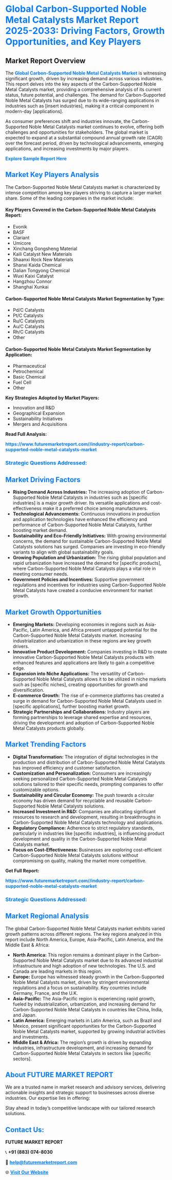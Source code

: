 <h1 style="color: #007BFF;">Global Carbon-Supported Noble Metal Catalysts Market Report 2025-2033: Driving Factors, Growth Opportunities, and Key Players</h1>

<section id="overview">
<h2>Market Report Overview</h2>
<p>The <a href="https://www.futuremarketreport.com//industry-report/carbon-supported-noble-metal-catalysts-market" style="color: #007BFF; text-decoration: none;"><strong>Global Carbon-Supported Noble Metal Catalysts Market</strong></a> is witnessing significant growth, driven by increasing demand across various industries. This report delves into the key aspects of the Carbon-Supported Noble Metal Catalysts market, providing a comprehensive analysis of its current status, future potential, and challenges. The demand for Carbon-Supported Noble Metal Catalysts has surged due to its wide-ranging applications in industries such as [insert industries], making it a critical component in modern-day [applications].</p>
<p>As consumer preferences shift and industries innovate, the Carbon-Supported Noble Metal Catalysts market continues to evolve, offering both challenges and opportunities for stakeholders. The global market is expected to expand at a substantial compound annual growth rate (CAGR) over the forecast period, driven by technological advancements, emerging applications, and increasing investments by major players.</p>
</section>

<section id="overview">
<p><a href="https://www.futuremarketreport.com//request-sample/reportId=45545" style="color: #007BFF; text-decoration: none;"><strong>Explore Sample Report Here</strong></a></p>
</section>

<section id="key-players">
<h2 style="color: #007BFF;">Market Key Players Analysis</h2>
<p>The Carbon-Supported Noble Metal Catalysts market is characterized by intense competition among key players striving to capture a larger market share. Some of the leading companies in the market include:</p>
<h4>Key Players Covered in the Carbon-Supported Noble Metal Catalysts Report:</h4>
<ul><li>Evonik</li><li>BASF</li><li>Clariant</li><li>Umicore</li><li>Xinchang Gongsheng Material</li><li>Kaili Catalyst New Materials</li><li>Shaanxi Rock New Materials</li><li>Shanxi Kaida Chemical</li><li>Dalian Tongyong Chemical</li><li>Wuxi Kaixi Catalyst</li><li>Hangzhou Connor</li><li>Shanghai Xunkai</li></ul>
<h4>Carbon-Supported Noble Metal Catalysts Market Segmentation by Type:</h4>
<ul><li>Pd/C Catalysts</li><li>Pt/C Catalysts</li><li>Ru/C Catalysts</li><li>Au/C Catalysts</li><li>Rh/C Catalysts</li><li>Other</li></ul>

<h4>Carbon-Supported Noble Metal Catalysts Market Segmentation by Application:</h4>
<ul><li>Pharmaceutical</li><li>Petrochemical</li><li>Basic Chemical</li><li>Fuel Cell</li><li>Other</li></ul>
<p><strong>Key Strategies Adopted by Market Players:</strong></p>
<ul>
<li>Innovation and R&D</li>
<li>Geographical Expansion</li>
<li>Sustainability Initiatives</li>
<li>Mergers and Acquisitions</li>
</ul>
</section>

<section>
<p><strong>Read Full Analysis: </strong></p><a href="https://www.futuremarketreport.com//industry-report/carbon-supported-noble-metal-catalysts-market" style="color: #007BFF; text-decoration: none;"><strong>https://www.futuremarketreport.com//industry-report/carbon-supported-noble-metal-catalysts-market</strong></a>
<h3 style="color: #007BFF;">Strategic Questions Addressed:</h3>
</section>

<section id="driving-factors">
<h2 style="color: #007BFF;">Market Driving Factors</h2>
<ul>
<li><strong>Rising Demand Across Industries:</strong> The increasing adoption of Carbon-Supported Noble Metal Catalysts in industries such as [specific industries] is a major growth driver. Its versatile applications and cost-effectiveness make it a preferred choice among manufacturers.</li>
<li><strong>Technological Advancements:</strong> Continuous innovations in production and application technologies have enhanced the efficiency and performance of Carbon-Supported Noble Metal Catalysts, further boosting market demand.</li>
<li><strong>Sustainability and Eco-Friendly Initiatives:</strong> With growing environmental concerns, the demand for sustainable Carbon-Supported Noble Metal Catalysts solutions has surged. Companies are investing in eco-friendly variants to align with global sustainability goals.</li>
<li><strong>Growing Population and Urbanization:</strong> The rising global population and rapid urbanization have increased the demand for [specific products], where Carbon-Supported Noble Metal Catalysts plays a vital role in meeting consumer needs.</li>
<li><strong>Government Policies and Incentives:</strong> Supportive government regulations and incentives for industries using Carbon-Supported Noble Metal Catalysts have created a conducive environment for market growth.</li>
</ul>
</section>

<section id="growth-opportunities">
<h2 style="color: #007BFF;">Market Growth Opportunities</h2>
<ul>
<li><strong>Emerging Markets:</strong> Developing economies in regions such as Asia-Pacific, Latin America, and Africa present untapped potential for the Carbon-Supported Noble Metal Catalysts market. Increasing industrialization and urbanization in these regions are key growth drivers.</li>
<li><strong>Innovative Product Development:</strong> Companies investing in R&D to create innovative Carbon-Supported Noble Metal Catalysts products with enhanced features and applications are likely to gain a competitive edge.</li>
<li><strong>Expansion into Niche Applications:</strong> The versatility of Carbon-Supported Noble Metal Catalysts allows it to be utilized in niche markets such as [specific niches], creating opportunities for growth and diversification.</li>
<li><strong>E-commerce Growth:</strong> The rise of e-commerce platforms has created a surge in demand for Carbon-Supported Noble Metal Catalysts used in [specific applications], further boosting market growth.</li>
<li><strong>Strategic Partnerships and Collaborations:</strong> Industry players are forming partnerships to leverage shared expertise and resources, driving the development and adoption of Carbon-Supported Noble Metal Catalysts products globally.</li>
</ul>
</section>

<section id="trending-factors">
<h2 style="color: #007BFF;">Market Trending Factors</h2>
<ul>
<li><strong>Digital Transformation:</strong> The integration of digital technologies in the production and distribution of Carbon-Supported Noble Metal Catalysts has improved efficiency and customer satisfaction.</li>
<li><strong>Customization and Personalization:</strong> Consumers are increasingly seeking personalized Carbon-Supported Noble Metal Catalysts solutions tailored to their specific needs, prompting companies to offer customizable options.</li>
<li><strong>Sustainability and Circular Economy:</strong> The push towards a circular economy has driven demand for recyclable and reusable Carbon-Supported Noble Metal Catalysts solutions.</li>
<li><strong>Increased Investment in R&D:</strong> Companies are allocating significant resources to research and development, resulting in breakthroughs in Carbon-Supported Noble Metal Catalysts technology and applications.</li>
<li><strong>Regulatory Compliance:</strong> Adherence to strict regulatory standards, particularly in industries like [specific industries], is influencing product development and quality in the Carbon-Supported Noble Metal Catalysts market.</li>
<li><strong>Focus on Cost-Effectiveness:</strong> Businesses are exploring cost-efficient Carbon-Supported Noble Metal Catalysts solutions without compromising on quality, making the market more competitive.</li>
</ul>
</section>

<section>
<p><strong>Get Full Report: </strong></p><a href="https://www.futuremarketreport.com//industry-report/carbon-supported-noble-metal-catalysts-market" style="color: #007BFF; text-decoration: none;"><strong>https://www.futuremarketreport.com//industry-report/carbon-supported-noble-metal-catalysts-market</strong></a>
<h3 style="color: #007BFF;">Strategic Questions Addressed:</h3>
</section>


<section id="regional-analysis">
<h2 style="color: #007BFF;">Market Regional Analysis</h2>
<p>The global Carbon-Supported Noble Metal Catalysts market exhibits varied growth patterns across different regions. The key regions analyzed in this report include North America, Europe, Asia-Pacific, Latin America, and the Middle East & Africa:</p>
<ul>
<li><strong>North America:</strong> This region remains a dominant player in the Carbon-Supported Noble Metal Catalysts market due to its advanced industrial infrastructure and high adoption of new technologies. The U.S. and Canada are leading markets in this region.</li>
<li><strong>Europe:</strong> Europe has witnessed steady growth in the Carbon-Supported Noble Metal Catalysts market, driven by stringent environmental regulations and a focus on sustainability. Key countries include Germany, France, and the U.K.</li>
<li><strong>Asia-Pacific:</strong> The Asia-Pacific region is experiencing rapid growth, fueled by industrialization, urbanization, and increasing demand for Carbon-Supported Noble Metal Catalysts in countries like China, India, and Japan.</li>
<li><strong>Latin America:</strong> Emerging markets in Latin America, such as Brazil and Mexico, present significant opportunities for the Carbon-Supported Noble Metal Catalysts market, supported by growing industrial activities and investments.</li>
<li><strong>Middle East & Africa:</strong> The region’s growth is driven by expanding industries, infrastructure development, and increasing demand for Carbon-Supported Noble Metal Catalysts in sectors like [specific sectors].</li>
</ul>
</section>

<footer>
<h2 style="color: #007BFF;">About FUTURE MARKET REPORT</h2>
<p>We are a trusted name in market research and advisory services, delivering actionable insights and strategic support to businesses across diverse industries. Our expertise lies in offering:</p>

<p>Stay ahead in today’s competitive landscape with our tailored research solutions.</p>

<h2 style="color: #007BFF;">Contact Us:</h2>
<p><strong>FUTURE MARKET REPORT</strong></p>
<p>📞 <strong>+91 (883) 074-8030</strong></p>
<p>📧 <strong><a href="mailto:help@futuremarketreport.com" style="color: #007BFF;">help@futuremarketreport.com</a></strong></p>
<p>🌐 <strong><a href="https://www.futuremarketreport.com/" style="color: #007BFF;">Visit Our Website</a></strong></p>
</footer>